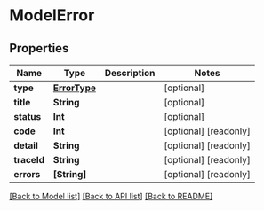 # ModelError

## Properties
Name | Type | Description | Notes
------------ | ------------- | ------------- | -------------
**type** | [**ErrorType**](ErrorType.md) |  | [optional] 
**title** | **String** |  | [optional] 
**status** | **Int** |  | [optional] 
**code** | **Int** |  | [optional] [readonly] 
**detail** | **String** |  | [optional] [readonly] 
**traceId** | **String** |  | [optional] [readonly] 
**errors** | **[String]** |  | [optional] [readonly] 

[[Back to Model list]](../README.md#documentation-for-models) [[Back to API list]](../README.md#documentation-for-api-endpoints) [[Back to README]](../README.md)


